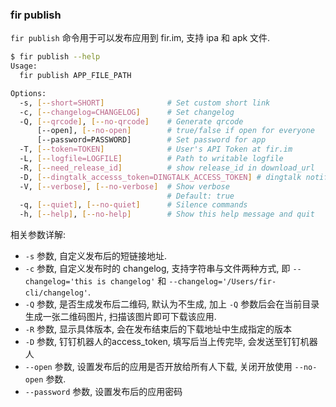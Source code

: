 ### fir publish

`fir publish` 命令用于可以发布应用到 fir.im, 支持 ipa 和 apk 文件.

```sh
$ fir publish --help
Usage:
  fir publish APP_FILE_PATH

Options:
  -s, [--short=SHORT]              # Set custom short link
  -c, [--changelog=CHANGELOG]      # Set changelog
  -Q, [--qrcode], [--no-qrcode]    # Generate qrcode
      [--open], [--no-open]        # true/false if open for everyone
      [--password=PASSWORD]        # Set password for app
  -T, [--token=TOKEN]              # User's API Token at fir.im
  -L, [--logfile=LOGFILE]          # Path to writable logfile
  -R, [--need_release_id]          # show release_id in download_url
  -D, [--dingtalk_accesss_token=DINGTALK_ACCESS_TOKEN] # dingtalk notification
  -V, [--verbose], [--no-verbose]  # Show verbose
                                   # Default: true
  -q, [--quiet], [--no-quiet]      # Silence commands
  -h, [--help], [--no-help]        # Show this help message and quit
```

相关参数详解:

- `-s` 参数, 自定义发布后的短链接地址.
- `-c` 参数, 自定义发布时的 changelog, 支持字符串与文件两种方式, 即 `--changelog='this is changelog'` 和 `--changelog='/Users/fir-cli/changelog'`.
- `-Q` 参数, 是否生成发布后二维码, 默认为不生成, 加上 `-Q` 参数后会在当前目录生成一张二维码图片, 扫描该图片即可下载该应用.
- `-R` 参数, 显示具体版本, 会在发布结束后的下载地址中生成指定的版本
- `-D` 参数, 钉钉机器人的access_token, 填写后当上传完毕, 会发送至钉钉机器人 
- `--open` 参数, 设置发布后的应用是否开放给所有人下载, 关闭开放使用 `--no-open` 参数.
- `--password` 参数, 设置发布后的应用密码


